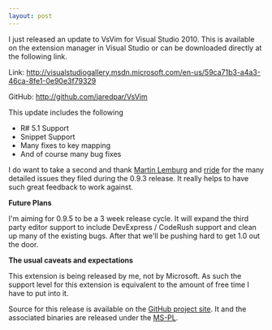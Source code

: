 ```yaml
---
layout: post
---
```

I just released an update to VsVim for Visual Studio 2010. This is available on the extension manager in Visual Studio or can be downloaded directly at the following link.

Link: <http://visualstudiogallery.msdn.microsoft.com/en-us/59ca71b3-a4a3-46ca-8fe1-0e90e3f79329>

GitHub: <http://github.com/jaredpar/VsVim>

This update includes the following

  * R# 5.1 Support 
  * Snippet Support
  * Many fixes to key mapping
  * And of course many bug fixes

I do want to take a second and thank [Martin Lemburg](https://github.com/MartinLemburg) and [rride](https://github.com/rride) for the many detailed issues they filed during the 0.9.3 release. It really helps to have such great feedback to work against.

**Future Plans**

I'm aiming for 0.9.5 to be a 3 week release cycle. It will expand the third party editor support to include DevExpress / CodeRush support and clean up many of the existing bugs. After that we'll be pushing hard to get 1.0 out the door.

**The usual caveats and expectations**

This extension is being released by me, not by Microsoft. As such the support level for this extension is equivalent to the amount of free time I have to put into it.

Source for this release is available on the [GitHub project site](http://github.com/jaredpar/VsVim). It and the associated binaries are
released under the [MS-PL](http://msdn.microsoft.com/en-us/library/cc707818.aspx).

